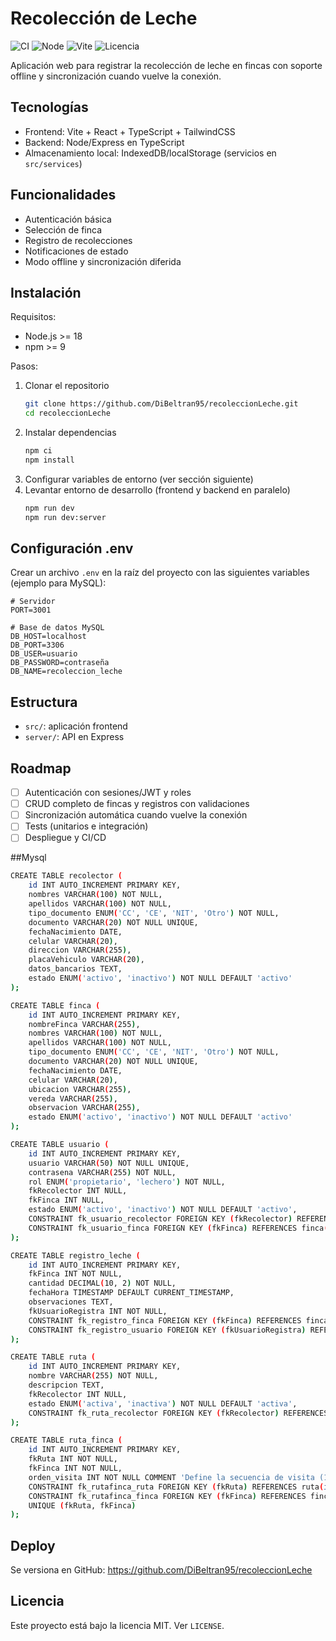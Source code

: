 # Recolección de Leche

![CI](https://github.com/DiBeltran95/recoleccionLeche/actions/workflows/ci.yml/badge.svg)
![Node](https://img.shields.io/badge/node-%3E%3D18.0.0-339933?logo=node.js&logoColor=white)
![Vite](https://img.shields.io/badge/Vite-%5E5.4-646CFF?logo=vite&logoColor=white)
![Licencia](https://img.shields.io/badge/Licencia-MIT-blue)

Aplicación web para registrar la recolección de leche en fincas con soporte offline y sincronización cuando vuelve la conexión.

## Tecnologías
- Frontend: Vite + React + TypeScript + TailwindCSS
- Backend: Node/Express en TypeScript
- Almacenamiento local: IndexedDB/localStorage (servicios en `src/services`)

## Funcionalidades
- Autenticación básica
- Selección de finca
- Registro de recolecciones
- Notificaciones de estado
- Modo offline y sincronización diferida

## Instalación
Requisitos:
- Node.js >= 18
- npm >= 9

Pasos:
1) Clonar el repositorio
   ```bash
   git clone https://github.com/DiBeltran95/recoleccionLeche.git
   cd recoleccionLeche
   ```
2) Instalar dependencias
   ```bash
   npm ci
   npm install
   ```
3) Configurar variables de entorno (ver sección siguiente)
4) Levantar entorno de desarrollo (frontend y backend en paralelo)
   ```bash
   npm run dev
   npm run dev:server
   ```

## Configuración .env
Crear un archivo `.env` en la raíz del proyecto con las siguientes variables (ejemplo para MySQL):
```
# Servidor
PORT=3001

# Base de datos MySQL
DB_HOST=localhost
DB_PORT=3306
DB_USER=usuario
DB_PASSWORD=contraseña
DB_NAME=recoleccion_leche
```

## Estructura
- `src/`: aplicación frontend
- `server/`: API en Express

## Roadmap
- [ ] Autenticación con sesiones/JWT y roles
- [ ] CRUD completo de fincas y registros con validaciones
- [ ] Sincronización automática cuando vuelve la conexión
- [ ] Tests (unitarios e integración)
- [ ] Despliegue y CI/CD

##Mysql
   ```bash
   CREATE TABLE recolector (
       id INT AUTO_INCREMENT PRIMARY KEY,
       nombres VARCHAR(100) NOT NULL,
       apellidos VARCHAR(100) NOT NULL,
       tipo_documento ENUM('CC', 'CE', 'NIT', 'Otro') NOT NULL,
       documento VARCHAR(20) NOT NULL UNIQUE,
       fechaNacimiento DATE,
       celular VARCHAR(20),
       direccion VARCHAR(255),
       placaVehiculo VARCHAR(20),
       datos_bancarios TEXT,
       estado ENUM('activo', 'inactivo') NOT NULL DEFAULT 'activo'
   );
   
   CREATE TABLE finca (
       id INT AUTO_INCREMENT PRIMARY KEY,
       nombreFinca VARCHAR(255),
       nombres VARCHAR(100) NOT NULL,
       apellidos VARCHAR(100) NOT NULL,
       tipo_documento ENUM('CC', 'CE', 'NIT', 'Otro') NOT NULL,
       documento VARCHAR(20) NOT NULL UNIQUE,
       fechaNacimiento DATE,
       celular VARCHAR(20),
       ubicacion VARCHAR(255),
       vereda VARCHAR(255),
       observacion VARCHAR(255),
       estado ENUM('activo', 'inactivo') NOT NULL DEFAULT 'activo'
   );
   
   CREATE TABLE usuario (
       id INT AUTO_INCREMENT PRIMARY KEY,
       usuario VARCHAR(50) NOT NULL UNIQUE,
       contrasena VARCHAR(255) NOT NULL,
       rol ENUM('propietario', 'lechero') NOT NULL,
       fkRecolector INT NULL,
       fkFinca INT NULL,
       estado ENUM('activo', 'inactivo') NOT NULL DEFAULT 'activo',
       CONSTRAINT fk_usuario_recolector FOREIGN KEY (fkRecolector) REFERENCES recolector(id) ON DELETE SET NULL,
       CONSTRAINT fk_usuario_finca FOREIGN KEY (fkFinca) REFERENCES finca(id) ON DELETE SET NULL
   );
   
   CREATE TABLE registro_leche (
       id INT AUTO_INCREMENT PRIMARY KEY,
       fkFinca INT NOT NULL,
       cantidad DECIMAL(10, 2) NOT NULL,
       fechaHora TIMESTAMP DEFAULT CURRENT_TIMESTAMP,
       observaciones TEXT,
       fkUsuarioRegistra INT NOT NULL,
       CONSTRAINT fk_registro_finca FOREIGN KEY (fkFinca) REFERENCES finca(id),
       CONSTRAINT fk_registro_usuario FOREIGN KEY (fkUsuarioRegistra) REFERENCES usuario(id)
   );

   CREATE TABLE ruta (
       id INT AUTO_INCREMENT PRIMARY KEY,
       nombre VARCHAR(255) NOT NULL,
       descripcion TEXT,
       fkRecolector INT NULL,
       estado ENUM('activa', 'inactiva') NOT NULL DEFAULT 'activa',
       CONSTRAINT fk_ruta_recolector FOREIGN KEY (fkRecolector) REFERENCES recolector(id) ON DELETE SET NULL
   );
   
   CREATE TABLE ruta_finca (
       id INT AUTO_INCREMENT PRIMARY KEY,
       fkRuta INT NOT NULL,
       fkFinca INT NOT NULL,
       orden_visita INT NOT NULL COMMENT 'Define la secuencia de visita (1, 2, 3, ...)',
       CONSTRAINT fk_rutafinca_ruta FOREIGN KEY (fkRuta) REFERENCES ruta(id) ON DELETE CASCADE,
       CONSTRAINT fk_rutafinca_finca FOREIGN KEY (fkFinca) REFERENCES finca(id) ON DELETE CASCADE,
       UNIQUE (fkRuta, fkFinca)
   );
   ```

## Deploy
Se versiona en GitHub: https://github.com/DiBeltran95/recoleccionLeche

## Licencia
Este proyecto está bajo la licencia MIT. Ver `LICENSE`.
